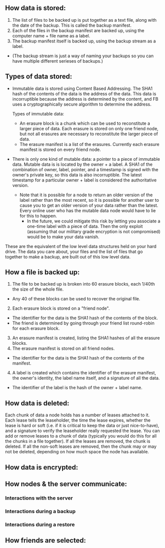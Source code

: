 ## How data is stored:

1) The list of files to be backed up is put together as a text file, along with the date of the backup.  This is called the backup manifest.
2) Each of the files in the backup manifest are backed up, using the computer name + file name as a label.
3) The backup manifest itself is backed up, using the backup stream as a label.
  * (The backup stream is just a way of naming your backups so you can have multiple different serieses of backups.)


## Types of data stored:
* Immutable data is stored using Content Based Addressing.  The SHA1 hash of the contents of the data is the address of the data.  This data
  is incorruptible because the address is determined by the content, and FB uses a cryptographically secure algorithm to determine the address.

  Types of immutable data:
  * An erasure block is a chunk which can be used to reconstitute a larger piece of data.  Each erasure is stored on only one friend node, but
    not all erasures are necessary to reconstitute the larger piece of data.
  * The erasure manifest is a list of the erasures.  Currently each erasure manifest is stored on every friend node.

* There is only one kind of mutable data: a pointer to a piece of immutable data.  Mutable data is is located by the owner + a label.  A SHA1
  of the combination of owner, label, pointer, and a timestamp is signed with the owner's private key, so this data is also incorruptible.
  The latest timestamp for a particular owner + label is considered the authoritative version.
  * Note that it is possible for a node to return an older version of the label rather than the most recent, so it is possible for another
    user to cause you to get an older version of your data rather than the latest.  Every online user who has the mutable data node
    would have to lie for this to happen.
    * In the future, we could mitigate this risk by letting you associate a one-time label with a piece of data.  Then the only exploit
      (assuming that our military grade encryption is not compromised) would be to make your data vanish.

These are the equivalent of the low level data structures held on your hard drive.  The data you care about, your files and the list
of files that go together to make a backup, are built out of this low level data.


## How a file is backed up:
1) The file to be backed up is broken into 60 erasure blocks, each 1/40th the size of the whole file.
  * Any 40 of these blocks can be used to recover the original file.
2) Each erasure block is stored on a "friend node".
  * The identifier for the data is the SHA1 hash of the contents of the block.
  * The friend is determined by going through your friend list round-robin for each erasure block.
3) An erasure manifest is created, listing the SHA1 hashes of all the erasure blocks.
4) The erasure manifest is stored on all friend nodes.
  * The identifier for the data is the SHA1 hash of the contents of the manifest.
4) A label is created which contains the identifier of the erasure manifest, the owner's identity, the label name itself, and a signature of all the data.
  *  The identifier of the label is the hash of the owner + label name.


## How data is deleted:
Each chunk of data a node holds has a number of leases attached to it.  Each lease tells the leaseholder, the
time the lease expires, whether the lease is hard or soft (i.e. if it is critical to keep the data or just
nice-to-have), and a signature to verify the leaseholder really requested the lease.  You can add or remove
leases to a chunk of data (typically you would do this for all the chunks in a file together).  If all the
leases are removed, the chunk is deleted.  If all the non-soft leases are removed, then the chunk may
or may not be deleted, depending on how much space the node has available.

## How data is encrypted:

## How nodes & the server communicate:
### Interactions with the server
### Interactions during a backup
### Interactions during a restore

## How friends are selected:
